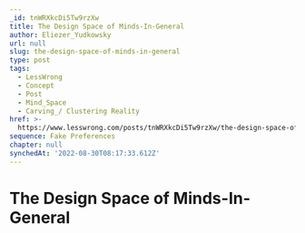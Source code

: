 ```yaml
---
_id: tnWRXkcDi5Tw9rzXw
title: The Design Space of Minds-In-General
author: Eliezer_Yudkowsky
url: null
slug: the-design-space-of-minds-in-general
type: post
tags:
  - LessWrong
  - Concept
  - Post
  - Mind_Space
  - Carving_/ Clustering Reality
href: >-
  https://www.lesswrong.com/posts/tnWRXkcDi5Tw9rzXw/the-design-space-of-minds-in-general
sequence: Fake Preferences
chapter: null
synchedAt: '2022-08-30T08:17:33.612Z'
---
```

# The Design Space of Minds-In-General

